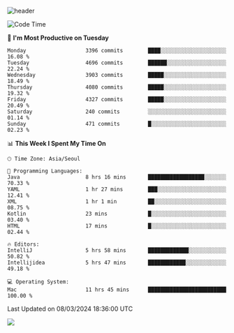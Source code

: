 ![header](https://capsule-render.vercel.app/api?type=Egg&color=timeAuto&height=300&section=header&text=PoPo&fontSize=90&animation=fadeIn)

  <!--START_SECTION:waka-->
![Code Time](http://img.shields.io/badge/Code%20Time-1%2C519%20hrs%2033%20mins-blue)

📅 **I'm Most Productive on Tuesday** 

```text
Monday                   3396 commits        ████░░░░░░░░░░░░░░░░░░░░░   16.08 % 
Tuesday                  4696 commits        ██████░░░░░░░░░░░░░░░░░░░   22.24 % 
Wednesday                3903 commits        █████░░░░░░░░░░░░░░░░░░░░   18.49 % 
Thursday                 4080 commits        █████░░░░░░░░░░░░░░░░░░░░   19.32 % 
Friday                   4327 commits        █████░░░░░░░░░░░░░░░░░░░░   20.49 % 
Saturday                 240 commits         ░░░░░░░░░░░░░░░░░░░░░░░░░   01.14 % 
Sunday                   471 commits         █░░░░░░░░░░░░░░░░░░░░░░░░   02.23 % 
```


📊 **This Week I Spent My Time On** 

```text
🕑︎ Time Zone: Asia/Seoul

💬 Programming Languages: 
Java                     8 hrs 16 mins       ██████████████████░░░░░░░   70.33 % 
YAML                     1 hr 27 mins        ███░░░░░░░░░░░░░░░░░░░░░░   12.41 % 
XML                      1 hr 1 min          ██░░░░░░░░░░░░░░░░░░░░░░░   08.75 % 
Kotlin                   23 mins             █░░░░░░░░░░░░░░░░░░░░░░░░   03.40 % 
HTML                     17 mins             █░░░░░░░░░░░░░░░░░░░░░░░░   02.44 % 

🔥 Editors: 
IntelliJ                 5 hrs 58 mins       █████████████░░░░░░░░░░░░   50.82 % 
Intellijidea             5 hrs 47 mins       ████████████░░░░░░░░░░░░░   49.18 % 

💻 Operating System: 
Mac                      11 hrs 45 mins      █████████████████████████   100.00 % 
```


 Last Updated on 08/03/2024 18:36:00 UTC
<!--END_SECTION:waka-->



<img src="https://capsule-render.vercel.app/api?type=Egg&color=timeAuto&height=300&section=footer&text=PoPo&fontSize=90&animation=fadeIn&reversal=true" />
